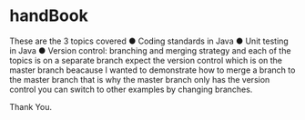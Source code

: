 # handBook
These are the 3 topics covered
● Coding standards in Java
● Unit testing in Java
● Version control: branching and merging strategy and each of the topics is on a separate branch expect the version control which is on the master  branch  beacause I wanted to demonstrate how to merge a branch to the master branch that is why the master branch only has the version control you can switch to other examples by changing branches.

Thank You.

